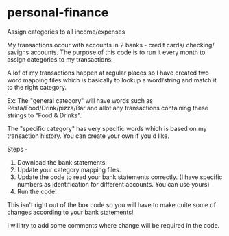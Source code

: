 # personal-finance
Assign categories to all income/expenses

My transactions occur with accounts in 2 banks - credit cards/ checking/ savigns accounts. 
The purpose of this code is to run it every month to assign categories to my transactions.

A lof of my transactions happen at regular places so I have created two word mapping files which is basically to lookup a word/string and match it to the right category.

Ex: The "general category" will have words such as Resta/Food/Drink/pizza/Bar and allot any transactions containing these strings to "Food & Drinks". 

The "specific category" has very specific words which is based on my transaction history. You can create your own if you'd like. 

Steps - 

1) Download the bank statements.
2) Update your category mapping files.
3) Update the code to read your bank statements correctly. (I have specific numbers as identification for different accounts. You can use yours)
3) Run the code!

This isn't right out of the box code so you will have to make quite some of changes according to your bank statements!

I will try to add some comments where change will be required in the code.
